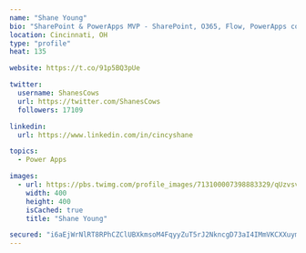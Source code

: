 ```yaml
---
name: "Shane Young"
bio: "SharePoint & PowerApps MVP - SharePoint, O365, Flow, PowerApps consulting? @PowerApps911 | Pure Snark? You found it."
location: Cincinnati, OH
type: "profile"
heat: 135

website: https://t.co/91p5BQ3pUe

twitter:
  username: ShanesCows
  url: https://twitter.com/ShanesCows
  followers: 17109

linkedin:
  url: https://www.linkedin.com/in/cincyshane

topics:
  - Power Apps

images:
  - url: https://pbs.twimg.com/profile_images/713100007398883329/qUzvsvQ3_400x400.jpg
    width: 400
    height: 400
    isCached: true
    title: "Shane Young"

secured: "i6aEjWrNlRT8RPhCZClUBXkmsoM4FqyyZuT5rJ2NkncgD73aI4IMmVKCXXuymyKzJcvYeeACrDd/69WqnUBjeiZ2iL7Z5aWizfi8vger6+60Lv51ZGVn2YIRznL48auiEFzqdU8iXXj6dOkHARkX3FBGxVQWU5I80m09XF6uoced8b2zpGFbfDS7NIq2YnOr/SnXnSfCweFJfvO9YGhbDTb15TJ6JUfCUE2knDea3VVxKpFhMZss/kdDYeEjI6arH+3sQsj7dE6R+QuBO4ogWlGTc/dAiT/JKdElo3uWYdfhxCOo73v/8hnjfRY5k/n8/KHwYQL73ttoq1ywpeeNl1z6B1HPS/YCpUtKQFezgGCAnoc71E2jOcWhH4qNU4Bpe4iXv0+p1LjhLkJg5O+Nqd397ntvPxOKyL1tTj/X2/g=;XE7tQJXmzAGIMpMk5vJ1uA=="
---
```


